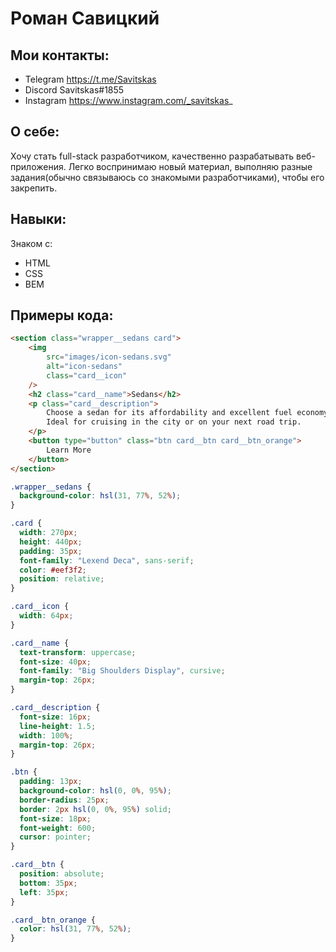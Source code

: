 # Роман Савицкий

## Мои контакты:
* Telegram https://t.me/Savitskas
* Discord Savitskas#1855
* Instagram https://www.instagram.com/_savitskas_

## О себе:
Хочу стать full-stack разработчиком, качественно разрабатывать веб-приложения. Легко воспринимаю новый материал, выполняю разные задания(обычно связываюсь со знакомыми разработчиками), чтобы его закрепить.

## Навыки:
Знаком с:
* HTML
* CSS
* BEM

## Примеры кода:
```HTML
<section class="wrapper__sedans card">
    <img
        src="images/icon-sedans.svg"
        alt="icon-sedans"
        class="card__icon"
    />
    <h2 class="card__name">Sedans</h2>
    <p class="card__description">
        Choose a sedan for its affordability and excellent fuel economy.
        Ideal for cruising in the city or on your next road trip.
    </p>
    <button type="button" class="btn card__btn card__btn_orange">
        Learn More
    </button>
</section>
```
```CSS
.wrapper__sedans {
  background-color: hsl(31, 77%, 52%);
}

.card {
  width: 270px;
  height: 440px;
  padding: 35px;
  font-family: "Lexend Deca", sans-serif;
  color: #eef3f2;
  position: relative;
}

.card__icon {
  width: 64px;
}

.card__name {
  text-transform: uppercase;
  font-size: 40px;
  font-family: "Big Shoulders Display", cursive;
  margin-top: 26px;
}

.card__description {
  font-size: 16px;
  line-height: 1.5;
  width: 100%;
  margin-top: 26px;
}

.btn {
  padding: 13px;
  background-color: hsl(0, 0%, 95%);
  border-radius: 25px;
  border: 2px hsl(0, 0%, 95%) solid;
  font-size: 18px;
  font-weight: 600;
  cursor: pointer;
}

.card__btn {
  position: absolute;
  bottom: 35px;
  left: 35px;
}

.card__btn_orange {
  color: hsl(31, 77%, 52%);
}
```